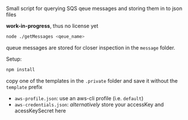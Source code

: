 Small script for querying SQS qeue messages and storing them in to json files

**work-in-progress**, thus no license yet

```bash
node ./getMessages <qeue_name>
```

queue messages are stored for closer inspection in the `message` folder.

Setup:

```bash
npm install
```

copy one of the templates in the `.private` folder and save it without the `template` prefix

 * `aws-profile.json`: use an aws-cli profile (i.e. `default`)
 * `aws-credentials.json`: *alternatively* store your accessKey and acessKeySecret here
